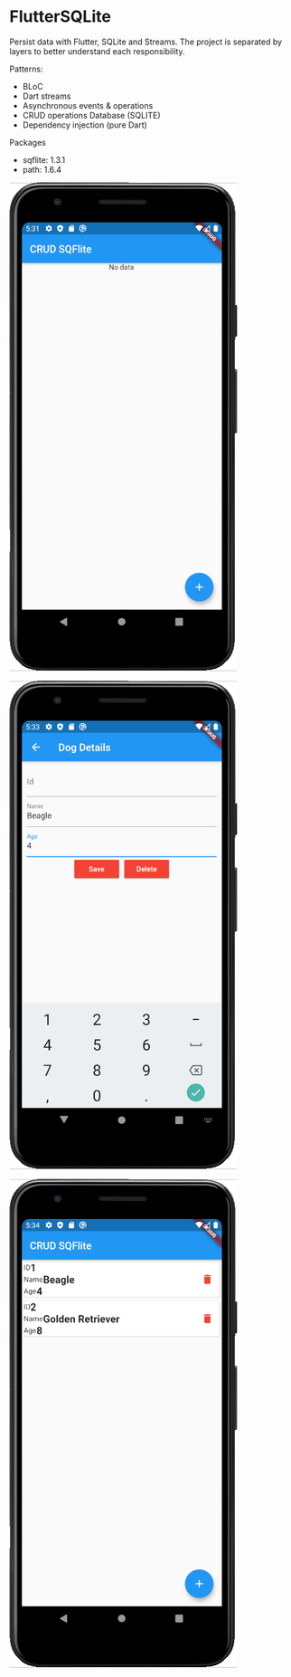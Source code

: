 # FlutterSQLite
Persist data with Flutter, SQLite and Streams.
The project is separated by layers to better understand each responsibility.

Patterns:
  - BLoC
  - Dart streams
  - Asynchronous events & operations
  - CRUD operations Database (SQLITE)
  - Dependency injection (pure Dart)


Packages
  - sqflite: 1.3.1
  - path: 1.6.4

![No Data](/lib/images/noData.png)

![Save Details](/lib/images/saveDetail.png)

![Dogs](/lib/images/Dogs.png)
